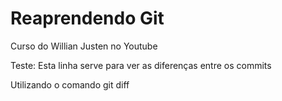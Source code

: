 # Reaprendendo Git

Curso do Willian Justen no Youtube

Teste: Esta linha serve para ver as diferenças entre os commits

Utilizando o comando git diff
